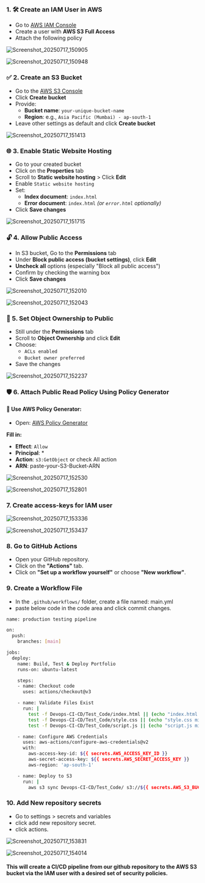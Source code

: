### 1. 🛠 Create an IAM User in AWS

- Go to [AWS IAM Console](https://console.aws.amazon.com/iam/)
- Create a user with **AWS S3 Full Access** 
- Attach the following policy

![Screenshot_20250717_150905](Screenshots/Screenshot_20250717_150905.png)

![Screenshot_20250717_150948](Screenshots/Screenshot_20250717_150948.png)

### ✅ 2. Create an S3 Bucket

- Go to the [AWS S3 Console](https://s3.console.aws.amazon.com)
- Click **Create bucket**
- Provide:
    - **Bucket name**: `your-unique-bucket-name`
    - **Region**: e.g., `Asia Pacific (Mumbai) - ap-south-1`
- Leave other settings as default and click **Create bucket**

![Screenshot_20250717_151413](Screenshots/Screenshot_20250717_151413.png)

### 🌐 3. Enable Static Website Hosting

- Go to your created bucket
- Click on the **Properties** tab
- Scroll to **Static website hosting** > Click **Edit**
- Enable `Static website hosting`
- Set:
   - **Index document**: `index.html`
   - **Error document**: `index.html` *(or `error.html` optionally)*
- Click **Save changes**

![Screenshot_20250717_151715](Screenshots/Screenshot_20250717_151715.png)

### 🔓 4. Allow Public Access

- In S3 bucket, Go to the **Permissions** tab
- Under **Block public access (bucket settings)**, click **Edit**
- **Uncheck all** options (especially "Block all public access")
- Confirm by checking the warning box
- Click **Save changes**

![Screenshot_20250717_152010](Screenshots/Screenshot_20250717_152010.png)

![Screenshot_20250717_152043](Screenshots/Screenshot_20250717_152043.png)

### 👥 5. Set Object Ownership to Public

- Still under the **Permissions** tab
- Scroll to **Object Ownership** and click **Edit**
- Choose:
   - `ACLs enabled`
   - `Bucket owner preferred`
- Save the changes

![Screenshot_20250717_152237](Screenshots/Screenshot_20250717_152237.png)

### 🛡 6. Attach Public Read Policy Using Policy Generator

#### 🧰 Use AWS Policy Generator:

- Open: [AWS Policy Generator](https://awspolicygen.s3.amazonaws.com/policygen.html)

**Fill in:**
- **Effect**: `Allow`
- **Principal**: *
- **Action**: `s3:GetObject` or check All action
- **ARN**:  paste-your-S3-Bucket-ARN

![Screenshot_20250717_152530](Screenshots/Screenshot_20250717_152530.png)

![Screenshot_20250717_152801](Screenshots/Screenshot_20250717_152801.png)

### 7. Create access-keys for IAM user

![Screenshot_20250717_153336](Screenshots/Screenshot_20250717_153336.png)

![Screenshot_20250717_153437](Screenshots/Screenshot_20250717_153437.png)

### 8. Go to GitHub Actions

- Open your GitHub repository.
- Click on the **"Actions"** tab.
- Click on **"Set up a workflow yourself"** or choose **"New workflow"**.


### 9. Create a Workflow File

- In the `.github/workflows/` folder, create a file named:  main.yml
- paste below code in the code area and click commit changes.

```bash
name: production testing pipeline

on:
  push:
    branches: [main]

jobs:
  deploy:
    name: Build, Test & Deploy Portfolio
    runs-on: ubuntu-latest

    steps:
    - name: Checkout code
      uses: actions/checkout@v3

    - name: Validate Files Exist
      run: |
        test -f Devops-CI-CD/Test_Code/index.html || (echo "index.html missing" && exit 1)
        test -f Devops-CI-CD/Test_Code/style.css || (echo "style.css missing" && exit 1)
        test -f Devops-CI-CD/Test_Code/script.js || (echo "script.js missing" && exit 1)

    - name: Configure AWS Credentials
      uses: aws-actions/configure-aws-credentials@v2
      with:
        aws-access-key-id: ${{ secrets.AWS_ACCESS_KEY_ID }}
        aws-secret-access-key: ${{ secrets.AWS_SECRET_ACCESS_KEY }}
        aws-region: 'ap-south-1'

    - name: Deploy to S3
      run: |
        aws s3 sync Devops-CI-CD/Test_Code/ s3://${{ secrets.AWS_S3_BUCKET_NAME }} --delete

```
 
### 10. Add New repository secrets

- Go to settings > secrets and variables
- click add new repository secret.
- click actions.


![Screenshot_20250717_153831](Screenshots/Screenshot_20250717_153831.png)


![Screenshot_20250717_154014](Screenshots/Screenshot_20250717_154014.png)

#### This will create a CI/CD pipeline from our github repository to the AWS S3 bucket via the IAM user with a desired set of security policies.
